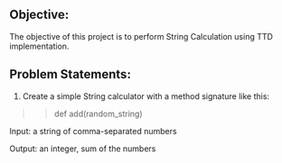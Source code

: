 ## Objective:
The objective of this project is to perform String Calculation using TTD implementation. 
## Problem Statements:
1. Create a simple String calculator with a method signature like this:

>> def add(random_string)

Input: a string of comma-separated numbers

Output: an integer, sum of the numbers

